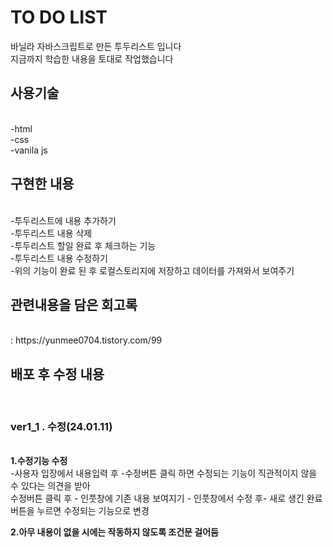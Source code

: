 <h1>TO DO LIST</h1>

바닐라 자바스크립트로 만든 투두리스트 입니다<br/>
지금까지 학습한 내용을 토대로 작업했습니다<br/>

<h2>사용기술</h2><br/>
-html<br/>
-css<br/>
-vanila js<br/>

<h2>구현한 내용</h2><br/>
-투두리스트에 내용 추가하기<br/>
-투두리스트 내용 삭제<br/>
-투두리스트 할일 완료 후 체크하는 기능<br/>
-투두리스트 내용 수정하기<br/>
-위의 기능이 완료 된 후 로컬스토리지에 저장하고 데이터를 가져와서 보여주기<br/>

<h2>관련내용을 담은 회고록</h2><br/>
: https://yunmee0704.tistory.com/99<br/>


<h2>배포 후 수정 내용</h2><br/>
<h3>ver1_1 . 수정(24.01.11)</h3><br/>
<strong>1.수정기능 수정</strong><br/>
-사용자 입장에서 내용입력 후 -수정버튼 클릭 하면 수정되는 기능이 직관적이지 않을 수 있다는 의견을 받아<br/>
 수정버튼 클릭 후 - 인풋창에 기존 내용 보여지기 - 인풋창에서 수정 후- 새로 생긴 완료버튼을 누르면 수정되는 기능으로 변경<br/>

<strong>2.아무 내용이 없을 시에는 작동하지 않도록 조건문 걸어둠</strong>
